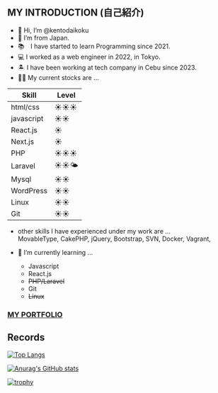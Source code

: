 ## MY INTRODUCTION (自己紹介)

- 👋 Hi, I’m @kentodaikoku
- 🎌 I’m from Japan.
- 📚　I have started to learn Programming since 2021.
- 💻 I worked as a web engineer in 2022, in Tokyo.
- 🏝 I have been working at tech company in Cebu since 2023.
- 👨‍💻 My current stocks are ...

|  Skill      |  Level    |
| -------     | -------   |
| html/css    | ☀️☀️☀️       | 
| javascript  | ☀️☀️        |
| React.js    | ☀️         |
| Next.js     | ☀️         |
| PHP         | ☀️☀️☀️       |
| Laravel     | ☀️☀️🌤️      |
| Mysql       | ☀️☀️        |
| WordPress   | ☀️☀️        |
| Linux       | ☀️☀️        |
| Git         | ☀️☀️        |

- other skills I have experienced under my work are ... <br>
MovableType, CakePHP, jQuery, Bootstrap, SVN, Docker, Vagrant, 

- 🌱 I’m currently learning ...
  - Javascript
  - React.js
  - ~~PHP/Laravel~~
  - Git
  - ~~Linux~~

### [MY PORTFOLIO](https://my-portfolio-eight-mu-71.vercel.app/)


## Records

<!-- [![Top Langs](https://github-readme-stats.vercel.app/api/top-langs/?username=kentodaikoku&theme=onedark)](https://github.com/anuraghazra/github-readme-stats) -->

[![Top Langs](https://github-readme-stats.vercel.app/api/top-langs/?username=kentodaikoku&layout=compact&theme=onedark)](https://github.com/anuraghazra/github-readme-stats)

[![Anurag's GitHub stats](https://github-readme-stats.vercel.app/api?username=kentodaikoku&theme=onedark&show_icons=true)](https://github.com/anuraghazra/github-readme-stats)

[![trophy](https://github-profile-trophy.vercel.app/?username=kentodaikoku&theme=onedark)](https://github.com/ryo-ma/github-profile-trophy)
